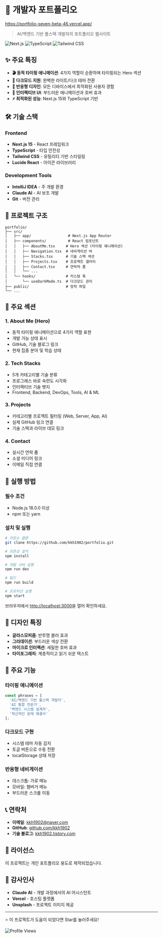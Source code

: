 # 🚀 개발자 포트폴리오

https://portfolio-seven-beta-46.vercel.app/

> AI/백엔드 기반 풀스택 개발자의 포트폴리오 웹사이트

![Next.js](https://img.shields.io/badge/Next.js-15-black?style=for-the-badge&logo=next.js&logoColor=white)
![TypeScript](https://img.shields.io/badge/TypeScript-007ACC?style=for-the-badge&logo=typescript&logoColor=white)
![Tailwind CSS](https://img.shields.io/badge/Tailwind_CSS-38B2AC?style=for-the-badge&logo=tailwind-css&logoColor=white)

## ✨ 주요 특징

- **🎬 동적 타이핑 애니메이션**: 4가지 역할이 순환하며 타이핑되는 Hero 섹션
- **🌙 다크모드 지원**: 완벽한 라이트/다크 테마 전환
- **📱 반응형 디자인**: 모든 디바이스에서 최적화된 사용자 경험
- **🎨 인터랙티브 UI**: 부드러운 애니메이션과 호버 효과
- **⚡ 최적화된 성능**: Next.js 15와 TypeScript 기반

## 🛠️ 기술 스택

### Frontend
- **Next.js 15** - React 프레임워크
- **TypeScript** - 타입 안전성
- **Tailwind CSS** - 유틸리티 기반 스타일링
- **Lucide React** - 아이콘 라이브러리

### Development Tools
- **IntelliJ IDEA** - 주 개발 환경
- **Claude AI** - AI 보조 개발
- **Git** - 버전 관리

## 📁 프로젝트 구조

```
portfolio/
├── src/
│   ├── app/                 # Next.js App Router
│   ├── components/          # React 컴포넌트
│   │   ├── AboutMe.tsx     # Hero 섹션 (타이핑 애니메이션)
│   │   ├── Navigation.tsx  # 네비게이션 바
│   │   ├── Stacks.tsx      # 기술 스택 섹션
│   │   ├── Projects.tsx    # 프로젝트 갤러리
│   │   ├── Contact.tsx     # 연락처 폼
│   │   └── ...
│   └── hooks/              # 커스텀 훅
│       └── useDarkMode.ts  # 다크모드 관리
├── public/                 # 정적 파일
└── ...
```

## 🎯 주요 섹션

### 1. About Me (Hero)
- 동적 타이핑 애니메이션으로 4가지 역할 표현
- 개발 가능 상태 표시
- GitHub, 기술 블로그 링크
- 현재 집중 분야 및 학습 상태

### 2. Tech Stacks
- 5개 카테고리별 기술 분류
- 프로그레스 바로 숙련도 시각화
- 인터랙티브 기술 뱃지
- Frontend, Backend, DevOps, Tools, AI & ML

### 3. Projects
- 카테고리별 프로젝트 필터링 (Web, Server, App, AI)
- 실제 GitHub 링크 연결
- 기술 스택과 라이브 데모 링크

### 4. Contact
- 실시간 연락 폼
- 소셜 미디어 링크
- 이메일 직접 연결

## 🚀 실행 방법

### 필수 조건
- Node.js 18.0.0 이상
- npm 또는 yarn

### 설치 및 실행

```bash
# 저장소 클론
git clone https://github.com/kkh1902/portfolio.git

# 의존성 설치
npm install

# 개발 서버 실행
npm run dev

# 빌드
npm run build

# 프로덕션 실행
npm start
```

브라우저에서 [http://localhost:3000](http://localhost:3000)을 열어 확인하세요.

## 🎨 디자인 특징

- **글라스모피즘**: 반투명 블러 효과
- **그라데이션**: 부드러운 색상 전환
- **마이크로 인터랙션**: 세밀한 호버 효과
- **타이포그래피**: 계층적이고 읽기 쉬운 텍스트

## 🌟 주요 기능

### 타이핑 애니메이션
```typescript
const phrases = [
  'AI/백엔드 기반 풀스택 개발자',
  'AI 통합 전문가',
  '백엔드 시스템 설계자',
  '혁신적인 문제 해결사'
];
```

### 다크모드 구현
- 시스템 테마 자동 감지
- 토글 버튼으로 수동 전환
- localStorage 상태 저장

### 반응형 네비게이션
- 데스크톱: 가로 메뉴
- 모바일: 햄버거 메뉴
- 부드러운 스크롤 이동

## 📞 연락처

- **이메일**: [kkh1902@naver.com](mailto:kkh1902@naver.com)
- **GitHub**: [github.com/kkh1902](https://github.com/kkh1902)
- **기술 블로그**: [kkh1902.tistory.com](https://kkh1902.tistory.com/)

## 📝 라이선스

이 프로젝트는 개인 포트폴리오 용도로 제작되었습니다.

## 🙏 감사인사

- **Claude AI** - 개발 과정에서의 AI 어시스턴트
- **Vercel** - 호스팅 플랫폼
- **Unsplash** - 프로젝트 이미지 제공

---

⭐ 이 프로젝트가 도움이 되었다면 Star를 눌러주세요!

![Profile Views](https://komarev.com/ghpvc/?username=kkh1902&color=blue&style=flat-square)

